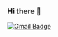 ### Hi there 👋

[![Gmail Badge](https://img.shields.io/badge/Gmail-d14836?style=flat-square&logo=Gmail&logoColor=white&link=mailto:junhoo6808@gmail.com)](mailto:junhoo68081@gmail.com)
	

<!--
**jsja22/jsja22** is a ✨ _special_ ✨ repository because its `README.md` (this file) appears on your GitHub profile.

Here are some ideas to get you started:

- 🔭 I’m currently working on ...
- 🌱 I’m currently learning ...
- 👯 I’m looking to collaborate on ...
- 🤔 I’m looking for help with ...
- 💬 Ask me about ...
- 📫 How to reach me: ...
- 😄 Pronouns: ...
- ⚡ Fun fact: ...
-->
